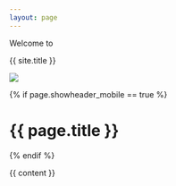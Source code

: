```yaml
---
layout: page
---
```

<style>
.container{
  padding-top:0;
}
.container > header{
  display:none !important;
}
</style>

<div class="is-hidden-desktop">
  <p class="lead lead-top">Welcome to</p>
  <div class="site-title">
    <p>{{ site.title }}</p>
    <img class="logo-transparent" src="/assets/images/logo_transparent.png" />
  </div>
</div>

{% if page.showheader_mobile == true %}
  <h1>{{ page.title }}</h1>
{% endif %}

{{ content }}
